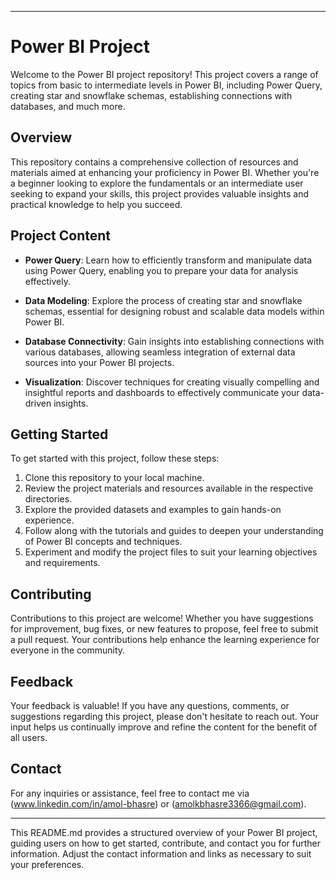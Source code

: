 

---

# Power BI Project

Welcome to the Power BI project repository! This project covers a range of topics from basic to intermediate levels in Power BI, including Power Query, creating star and snowflake schemas, establishing connections with databases, and much more.

## Overview

This repository contains a comprehensive collection of resources and materials aimed at enhancing your proficiency in Power BI. Whether you're a beginner looking to explore the fundamentals or an intermediate user seeking to expand your skills, this project provides valuable insights and practical knowledge to help you succeed.

## Project Content

- **Power Query**: Learn how to efficiently transform and manipulate data using Power Query, enabling you to prepare your data for analysis effectively.
  
- **Data Modeling**: Explore the process of creating star and snowflake schemas, essential for designing robust and scalable data models within Power BI.

- **Database Connectivity**: Gain insights into establishing connections with various databases, allowing seamless integration of external data sources into your Power BI projects.

- **Visualization**: Discover techniques for creating visually compelling and insightful reports and dashboards to effectively communicate your data-driven insights.

## Getting Started

To get started with this project, follow these steps:

1. Clone this repository to your local machine.
2. Review the project materials and resources available in the respective directories.
3. Explore the provided datasets and examples to gain hands-on experience.
4. Follow along with the tutorials and guides to deepen your understanding of Power BI concepts and techniques.
5. Experiment and modify the project files to suit your learning objectives and requirements.

## Contributing

Contributions to this project are welcome! Whether you have suggestions for improvement, bug fixes, or new features to propose, feel free to submit a pull request. Your contributions help enhance the learning experience for everyone in the community.

## Feedback

Your feedback is valuable! If you have any questions, comments, or suggestions regarding this project, please don't hesitate to reach out. Your input helps us continually improve and refine the content for the benefit of all users.

## Contact

For any inquiries or assistance, feel free to contact me via (www.linkedin.com/in/amol-bhasre) or (amolkbhasre3366@gmail.com).

---

This README.md provides a structured overview of your Power BI project, guiding users on how to get started, contribute, and contact you for further information. Adjust the contact information and links as necessary to suit your preferences.
